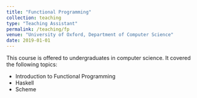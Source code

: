 ```yaml
---
title: "Functional Programming"
collection: teaching
type: "Teaching Assistant"
permalink: /teaching/fp
venue: "University of Oxford, Department of Computer Science"
date: 2019-01-01
---
```


This course is offered to undergraduates in computer science. It covered the following topics:
* Introduction to Functional Programming
* Haskell
* Scheme
